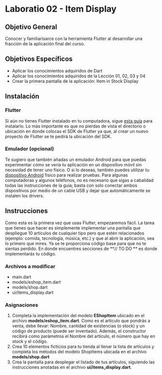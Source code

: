 # Laboratio 02 - Item Display

## Objetivo General
Conocer y familiarisarce con la herramienta Flutter al desarrollar una fracción de la aplicación final del curso.

## Objetivos Específicos
- Aplicar los conocimientos adquiridos de Dart
- Aplicar los conocimientos adquiridos de la Lección 01, 02, 03 y 04
- Crear la primera pantalla de la aplicación: Item in Stock Display

## Instalación

### Flutter

Si aún no tienes Flutter instalado en tu computadora, sigue [esta guía](https://docs.flutter.dev/get-started/install) para instalarlo. Lo más importante es que no pierdas de vista el directorio o ubicación en donde colocas el SDK de Flutter ya que, al crear un nuevo proyecto de Flutter se te pedirá la ubicación del SDK.

### Emulador (opcional)

Te sugiero que también añadas un emulador Android para que puedas experimentar cómo se vería tu aplicación en un dispositivo móvil sin necesidad de tener uno físico. O si lo deseas, también puedes utilizar tu [dispositivo Android](https://developer.android.com/studio/run/device) fisico para realizar pruebas.
Para algunas computadoras y algunos teléfonos, no es necesario que sigas a cabalidad todas las instrucciones de la guía; basta con solo conectar ambos dispositivos por medio de un cable USB y dejar que automáticamente se instalen los drivers.

## Instrucciones

Como esta es la primera vez que usas Flutter, empezaremos fácil. La tarea que tienes que hacer es simplemente implementar una pantalla que despliegue 10 artículos de cualquier tipo pero que estén relacionados (ejemplo: comida, tecnología, música, etc.) y que al abrir la aplicación, sea lo primero que mires.
Ya se te proporciona código base para que no te sientas perdido. En donde encuentres secciones de **// TO DO ** es donde implementarás tu código.

### Archivos a modificar
- main.dart
- models/eshop_item.dart
- models/shop.dart
- ui/items_display.dart

### Asignaciones
1) Completa la implementación del modelo **EShopItem** ubicado en el archivo **models/eshop_item.dart**. Como es el artículo que pondrás a venta, debe llevar: Nombre, cantidad de existencias (o stock) y un código de producto (puede ser inventado). Además, el constructor recibirá como parámetros el Nombre del artículo, el número que hay en stock y el código.
2) Crea 10 elementos ficticios para tu tienda al llenar la lista de artículos y completa los métodos del modelo ShopItems ubicada en el archivo **models/shop.dart**
3) Crea la pantalla para desplegar el listado de tus artículos, siguiendo las instrucciones anotadas en el archivo **ui/items_display.dart**.


